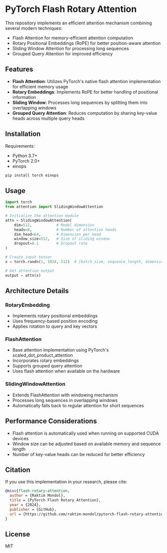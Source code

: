 # PyTorch Flash Rotary Attention

This repository implements an efficient attention mechanism combining several modern techniques:
- Flash Attention for memory-efficient attention computation
- Rotary Positional Embeddings (RoPE) for better position-aware attention
- Sliding Window Attention for processing long sequences
- Grouped Query Attention for improved efficiency

## Features

- **Flash Attention**: Utilizes PyTorch's native flash attention implementation for efficient memory usage
- **Rotary Embeddings**: Implements RoPE for better handling of positional information
- **Sliding Window**: Processes long sequences by splitting them into overlapping windows
- **Grouped Query Attention**: Reduces computation by sharing key-value heads across multiple query heads

## Installation

Requirements:
- Python 3.7+
- PyTorch 2.0+
- einops

```bash
pip install torch einops
```

## Usage

```python
import torch
from attention import SlidingWindowAttention

# Initialize the attention module
attn = SlidingWindowAttention(
    dim=512,           # Model dimension
    heads=8,           # Number of attention heads
    dim_head=64,       # Dimension per head
    window_size=512,   # Size of sliding window
    dropout=0.1        # Dropout rate
)

# Create input tensor
x = torch.randn(1, 1024, 512)  # [batch_size, sequence_length, dimension]

# Get attention output
output = attn(x)
```

## Architecture Details

### RotaryEmbedding
- Implements rotary positional embeddings
- Uses frequency-based position encoding
- Applies rotation to query and key vectors

### FlashAttention
- Base attention implementation using PyTorch's scaled_dot_product_attention
- Incorporates rotary embeddings
- Supports grouped query attention
- Uses flash attention when available on the hardware

### SlidingWindowAttention
- Extends FlashAttention with windowing mechanism
- Processes long sequences in overlapping windows
- Automatically falls back to regular attention for short sequences

## Performance Considerations

- Flash attention is automatically used when running on supported CUDA devices
- Window size can be adjusted based on available memory and sequence length
- Number of key-value heads can be reduced for better efficiency

## Citation

If you use this implementation in your research, please cite:

```bibtex
@misc{flash-rotary-attention,
  author = {Raktim Mondol},
  title = {PyTorch Flash Rotary Attention},
  year = {2024},
  publisher = {GitHub},
  url = {https://github.com/raktim-mondol/pytorch-flash-rotary-attention}
}
```

## License

MIT